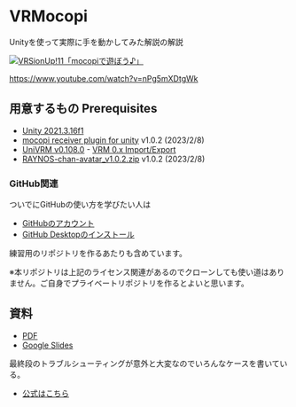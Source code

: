 # VRMocopi

Unityを使って実際に手を動かしてみた解説の解説

[![VRSionUp!11「mocopiで遊ぼう♪」](https://img.youtube.com/vi/nPg5mXDtgWk/0.jpg)](https://www.youtube.com/watch?v=nPg5mXDtgWk)

https://www.youtube.com/watch?v=nPg5mXDtgWk


## 用意するもの Prerequisites

- [Unity 2021.3.16f1](https://unity.com/releases/editor/whats-new/2021.3.16)
- [mocopi receiver plugin for unity](https://www.sony.net/Products/mocopi-dev/jp/downloads/DownloadInfo.html) v1.0.2 (2023/2/8)
- [UniVRM v0.108.0](https://github.com/vrm-c/UniVRM/releases/tag/v0.108.0) - [VRM 0.x Import/Export](https://github.com/vrm-c/UniVRM/releases/download/v0.108.0/UniVRM-0.108.0_e16d.unitypackage)
- [RAYNOS-chan-avatar_v1.0.2.zip](https://www.sony.net/Products/mocopi-dev/jp/downloads/DownloadInfo.html#RAYNOS) v1.0.2 (2023/2/8)

### GitHub関連

ついでにGitHubの使い方を学びたい人は

- [GitHubのアカウント](https://github.com/)
- [GitHub Desktopのインストール](https://docs.github.com/ja/desktop/installing-and-configuring-github-desktop/installing-and-authenticating-to-github-desktop/installing-github-desktop)

練習用のリポジトリを作るあたりも含めています。

※本リポジトリは上記のライセンス関連があるのでクローンしても使い道はありません。ご自身でプライベートリポジトリを作るとよいと思います。


## 資料

- [PDF](https://github.com/kaitas/VRMocopi/blob/main/VRMocopi-for%20public.pdf)
- [Google Slides](https://docs.google.com/presentation/d/19U4umqlWXOwIthBwPLG259eIJ_qtPhFl8fmUZC2ujIo)

最終段のトラブルシューティングが意外と大変なのでいろんなケースを書いている。

- [公式はこちら](https://www.sony.net/Products/mocopi-dev/jp/documents/ReceiverPlugin/Unity/UseSampleApp.html)
